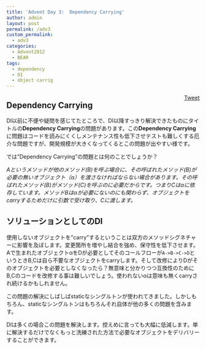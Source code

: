 ```yaml
---
title: 'Advent Day 3:  Dependency Carrying'
author: admin
layout: post
permalink: /adv3
custom_permalink:
  - adv3
categories:
  - Advent2012
  - BEAR
tags:
  - dependency
  - DI
  - object carrig
---
```

<div style="float: right; margin-left: 10px;">
  <a href="https://twitter.com/share" class="twitter-share-button" data-count="vertical" data-url="/blog/adv3">Tweet</a>
</div>

## Dependency Carrying

DI以前に不便や疑問を感じてたところで、DI以降すっきり解決できたものにタイトルの**Dependency Carrying**の問題があります。この**Dependency Carrying**に問題はコードを読みにくくしメンテナンス性も低下させテストも難しくする厄介な問題ですが、開発規模が大きくなってくるとこの問題が出やすい様です。

では&#8221;Dependency Carrying&#8221;の問題とは何のことでしょうか？

*Aというメソッドが他のメソッド(B)を呼ぶ場合に、その呼ばれたメソッド(B)が必要の無いオブジェクト（α）を渡さなければならない場合があります。その呼ばれたメソッド(B)がメソッド(C)を呼ぶのに必要だからです。つまりCはαに依存しています。メソッドBはαが必要にないのにも関わらず、オブジェクトをcarryするためだけに引数で受け取り、Cに渡します。*

## ソリューションとしてのDI

使用しないオブジェクトを&#8221;carry&#8221;するということは双方のメソッドシグネチャーに影響を及ぼします。変更箇所を増やし結合を強め、保守性を低下させます。Aで生まれたオブジェクトαをDが必要としてそのコールフローが`A->B->C->D`というときB,Cは自ら不要なオブジェクトをcarryします。そして改修によりDがそのオブジェクトを必要としなくなったら？無意味と分かりつつ互換性のためにB,Cのコードを改修する事は難しいでしょう。使われないαは意味も無くcarryされ続けるかもしれません。

この問題の解決にしばしばstaticなシングルトンが使われてきました。しかしもちろん、staticなシングルトンはもちろんそれ自体が他の多くの問題を含みます。

DIは多くの場合この問題を解決します。控えめに言っても大幅に低減します。単に解決するだけでなくもっと洗練された方法で必要なオブジェクトをデリバリーすることができます。